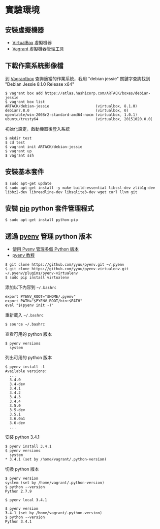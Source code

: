 # 實驗環境

## 安裝虛擬機器

- [VirtualBox](https://www.virtualbox.org/) 虛擬機器
- [Vagrant](https://www.vagrantup.com/) 虛擬機器管理工具

## 下載作業系統影像檔

到 [Vagrantbox](http://www.vagrantbox.es/) 查詢適當的作業系統，我用 "debian jessie" 關鍵字查詢找到 "Debian Jessie 8.1.0 Release x64"

```shell
$ vagrant box add https://atlas.hashicorp.com/ARTACK/boxes/debian-jessie
$ vagrant box list
ARTACK/debian-jessie                     (virtualbox, 8.1.0)
debian7.8.0                              (virtualbox, 0)
opentable/win-2008r2-standard-amd64-nocm (virtualbox, 1.0.1)
ubuntu/trusty64                          (virtualbox, 20151020.0.0)
```

初始化設定，啟動機器後登入系統
```shell
$ mkdir test
$ cd test
$ vagrant init ARTACK/debian-jessie
$ vagrant up
$ vagrant ssh
```

## 安裝基本套件

```shell
$ sudo apt-get update
$ sudo apt-get install -y make build-essential libssl-dev zlib1g-dev libbz2-dev libreadline-dev libsqlite3-dev wget curl llvm git
```

## 安裝 [pip](https://pip.pypa.io/en/stable/) python 套件管理程式

```shell
$ sudo apt-get install python-pip
```

## 透過 [pyenv](http://blog.codylab.com/python-pyenv-management/) 管理 python 版本
- [使用 Pyenv 管理多個 Python 版本](http://blog.codylab.com/python-pyenv-management/)
- [pyenv 教程](https://wp-lai.gitbooks.io/learn-python/content/0MOOC/pyenv.html)

```shell
$ git clone https://github.com/yyuu/pyenv.git ~/.pyenv
$ git clone https://github.com/yyuu/pyenv-virtualenv.git ~/.pyenv/plugins/pyenv-virtualenv
$ sudo pip install virtualenv
```

添加以下內容到 `~/.bashrc`
```
export PYENV_ROOT="$HOME/.pyenv"
export PATH="$PYENV_ROOT/bin:$PATH"
eval "$(pyenv init -)"
```

重新載入 `~/.bashrc`
```shell
$ source ~/.bashrc
```

查看可用的 python 版本
```shell
$ pyenv versions
  system
```

列出可用的 python 版本
```shell
$ pyenv install -l
Available versions:
  ...
  3.4.0
  3.4-dev
  3.4.1
  3.4.2
  3.4.3
  3.4.4
  3.5.0
  3.5-dev
  3.5.1
  3.6.0a1
  3.6-dev
  ...
```

安裝 python 3.4.1
```shell
$ pyenv install 3.4.1
$ pyenv versions
  system
* 3.4.1 (set by /home/vagrant/.python-version)
```

切換 python 版本
```shell
$ pyenv version
system (set by /home/vagrant/.python-version)
$ python --version
Python 2.7.9

$ pyenv local 3.4.1

$ pyenv version
3.4.1 (set by /home/vagrant/.python-version)
$ python --version
Python 3.4.1
```
